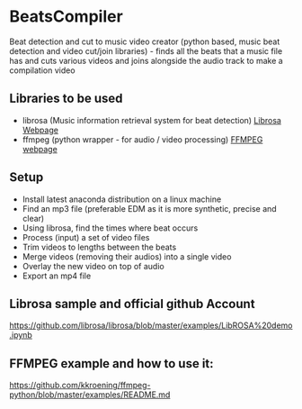 # BeatsCompiler
Beat detection and cut to music video creator (python based, music beat detection and video cut/join libraries) - finds all the  beats that a music file has and cuts various videos and joins alongside the audio track to make a compilation video

## Libraries to be used
- librosa (Music information retrieval system for beat detection) [Librosa Webpage](https://librosa.github.io/librosa/)
- ffmpeg (python wrapper - for audio / video processing) [FFMPEG webpage](https://www.ffmpeg.org/)

## Setup 
- Install latest anaconda distribution on a linux machine
- Find an mp3 file (preferable EDM as it is more synthetic, precise and clear)
- Using librosa, find the times where beat occurs
- Process (input) a set of video files
- Trim videos to lengths between the beats
- Merge videos (removing their audios) into a single video
- Overlay the new video on top of audio
- Export an mp4 file

## Librosa sample and official github Account
https://github.com/librosa/librosa/blob/master/examples/LibROSA%20demo.ipynb

## FFMPEG example and how to use it:
https://github.com/kkroening/ffmpeg-python/blob/master/examples/README.md
